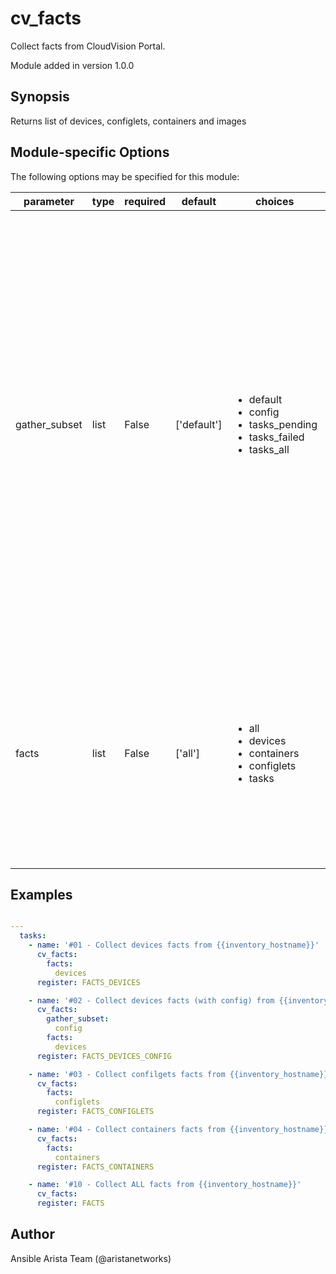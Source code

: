 # cv_facts

Collect facts from CloudVision Portal.

Module added in version 1.0.0
## Synopsis

Returns list of devices, configlets, containers and images

## Module-specific Options

The following options may be specified for this module:

| parameter | type | required | default | choices | comments |
| ------------- |-------------| ---------|----------- |--------- |--------- |
| gather_subset  |   list | False  |  ['default']  | <ul> <li>default</li>  <li>config</li>  <li>tasks_pending</li>  <li>tasks_failed</li>  <li>tasks_all</li> </ul> | When supplied, this argument will restrict the facts collected to a given subset.  Possible values for this argument include all, hardware, config, and interfaces. Can specify a list of values to include a larger subset. Values can also be used with an initial `!` to specify that a specific subset should not be collected. |
| facts  |   list | False  |  ['all']  | <ul> <li>all</li>  <li>devices</li>  <li>containers</li>  <li>configlets</li>  <li>tasks</li> </ul> | List of facts to retrieve from CVP. By default, cv_facts returns facts for devices, configlets, containers, and tasks. Using this parameter allows user to limit scope to a subset of information. |


## Examples

```yaml

---
  tasks:
    - name: '#01 - Collect devices facts from {{inventory_hostname}}'
      cv_facts:
        facts:
          devices
      register: FACTS_DEVICES

    - name: '#02 - Collect devices facts (with config) from {{inventory_hostname}}'
      cv_facts:
        gather_subset:
          config
        facts:
          devices
      register: FACTS_DEVICES_CONFIG

    - name: '#03 - Collect confilgets facts from {{inventory_hostname}}'
      cv_facts:
        facts:
          configlets
      register: FACTS_CONFIGLETS

    - name: '#04 - Collect containers facts from {{inventory_hostname}}'
      cv_facts:
        facts:
          containers
      register: FACTS_CONTAINERS

    - name: '#10 - Collect ALL facts from {{inventory_hostname}}'
      cv_facts:
      register: FACTS

```

## Author

Ansible Arista Team (@aristanetworks)

